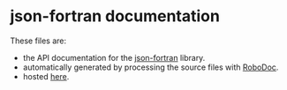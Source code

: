 json-fortran documentation
============

These files are:

  * the API documentation for the [json-fortran](https://github.com/jacobwilliams/json-fortran) library.
  * automatically generated by processing the source files with [RoboDoc](http://rfsber.home.xs4all.nl/Robo/). 
  * hosted [here](http://jacobwilliams.github.io/json-fortran).
